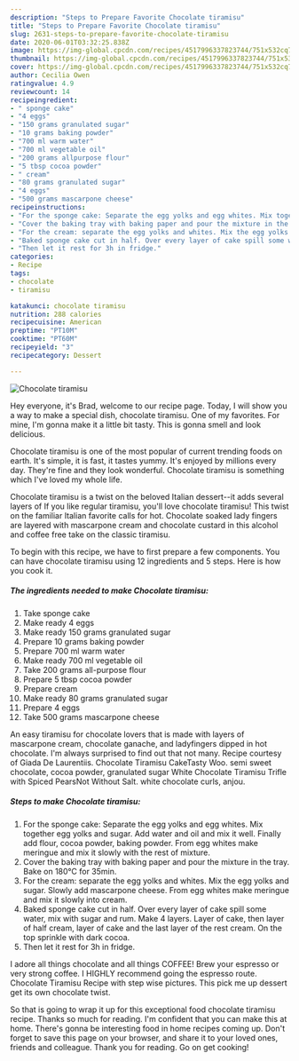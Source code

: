 ```yaml
---
description: "Steps to Prepare Favorite Chocolate tiramisu"
title: "Steps to Prepare Favorite Chocolate tiramisu"
slug: 2631-steps-to-prepare-favorite-chocolate-tiramisu
date: 2020-06-01T03:32:25.838Z
image: https://img-global.cpcdn.com/recipes/4517996337823744/751x532cq70/chocolate-tiramisu-recipe-main-photo.jpg
thumbnail: https://img-global.cpcdn.com/recipes/4517996337823744/751x532cq70/chocolate-tiramisu-recipe-main-photo.jpg
cover: https://img-global.cpcdn.com/recipes/4517996337823744/751x532cq70/chocolate-tiramisu-recipe-main-photo.jpg
author: Cecilia Owen
ratingvalue: 4.9
reviewcount: 14
recipeingredient:
- " sponge cake"
- "4 eggs"
- "150 grams granulated sugar"
- "10 grams baking powder"
- "700 ml warm water"
- "700 ml vegetable oil"
- "200 grams allpurpose flour"
- "5 tbsp cocoa powder"
- " cream"
- "80 grams granulated sugar"
- "4 eggs"
- "500 grams mascarpone cheese"
recipeinstructions:
- "For the sponge cake: Separate the egg yolks and egg whites. Mix together egg yolks and sugar. Add water and oil and mix it well. Finally add flour, cocoa powder, baking powder. From egg whites make meringue and mix it slowly with the rest of mixture."
- "Cover the baking tray with baking paper and pour the mixture in the tray. Bake on 180°C for 35min."
- "For the cream: separate the egg yolks and whites. Mix the egg yolks and sugar. Slowly add mascarpone cheese.  From egg whites make meringue and mix it slowly into cream."
- "Baked sponge cake cut in half. Over every layer of cake spill some water, mix with sugar and rum. Make 4 layers. Layer of cake, then layer of half cream, layer of cake and the last layer of the rest cream. On the top sprinkle with dark cocoa."
- "Then let it rest for 3h in fridge."
categories:
- Recipe
tags:
- chocolate
- tiramisu

katakunci: chocolate tiramisu 
nutrition: 288 calories
recipecuisine: American
preptime: "PT10M"
cooktime: "PT60M"
recipeyield: "3"
recipecategory: Dessert

---
```



![Chocolate tiramisu](https://img-global.cpcdn.com/recipes/4517996337823744/751x532cq70/chocolate-tiramisu-recipe-main-photo.jpg)

Hey everyone, it's Brad, welcome to our recipe page. Today, I will show you a way to make a special dish, chocolate tiramisu. One of my favorites. For mine, I'm gonna make it a little bit tasty. This is gonna smell and look delicious.

Chocolate tiramisu is one of the most popular of current trending foods on earth. It's simple, it is fast, it tastes yummy. It's enjoyed by millions every day. They're fine and they look wonderful. Chocolate tiramisu is something which I've loved my whole life.

Chocolate tiramisu is a twist on the beloved Italian dessert--it adds several layers of If you like regular tiramisu, you&#39;ll love chocolate tiramisu! This twist on the familiar Italian favorite calls for hot. Chocolate soaked lady fingers are layered with mascarpone cream and chocolate custard in this alcohol and coffee free take on the classic tiramisu.


To begin with this recipe, we have to first prepare a few components. You can have chocolate tiramisu using 12 ingredients and 5 steps. Here is how you cook it.

<!--inarticleads1-->

##### The ingredients needed to make Chocolate tiramisu:

1. Take  sponge cake
1. Make ready 4 eggs
1. Make ready 150 grams granulated sugar
1. Prepare 10 grams baking powder
1. Prepare 700 ml warm water
1. Make ready 700 ml vegetable oil
1. Take 200 grams all-purpose flour
1. Prepare 5 tbsp cocoa powder
1. Prepare  cream
1. Make ready 80 grams granulated sugar
1. Prepare 4 eggs
1. Take 500 grams mascarpone cheese


An easy tiramisu for chocolate lovers that is made with layers of mascarpone cream, chocolate ganache, and ladyfingers dipped in hot chocolate. I&#39;m always surprised to find out that not many. Recipe courtesy of Giada De Laurentiis. Chocolate Tiramisu CakeTasty Woo. semi sweet chocolate, cocoa powder, granulated sugar White Chocolate Tiramisu Trifle with Spiced PearsNot Without Salt. white chocolate curls, anjou. 

<!--inarticleads2-->

##### Steps to make Chocolate tiramisu:

1. For the sponge cake: Separate the egg yolks and egg whites. Mix together egg yolks and sugar. Add water and oil and mix it well. Finally add flour, cocoa powder, baking powder. From egg whites make meringue and mix it slowly with the rest of mixture.
1. Cover the baking tray with baking paper and pour the mixture in the tray. Bake on 180°C for 35min.
1. For the cream: separate the egg yolks and whites. Mix the egg yolks and sugar. Slowly add mascarpone cheese.  From egg whites make meringue and mix it slowly into cream.
1. Baked sponge cake cut in half. Over every layer of cake spill some water, mix with sugar and rum. Make 4 layers. Layer of cake, then layer of half cream, layer of cake and the last layer of the rest cream. On the top sprinkle with dark cocoa.
1. Then let it rest for 3h in fridge.


I adore all things chocolate and all things COFFEE! Brew your espresso or very strong coffee. I HIGHLY recommend going the espresso route. Chocolate Tiramisu Recipe with step wise pictures. This pick me up dessert get its own chocolate twist. 

So that is going to wrap it up for this exceptional food chocolate tiramisu recipe. Thanks so much for reading. I'm confident that you can make this at home. There's gonna be interesting food in home recipes coming up. Don't forget to save this page on your browser, and share it to your loved ones, friends and colleague. Thank you for reading. Go on get cooking!
